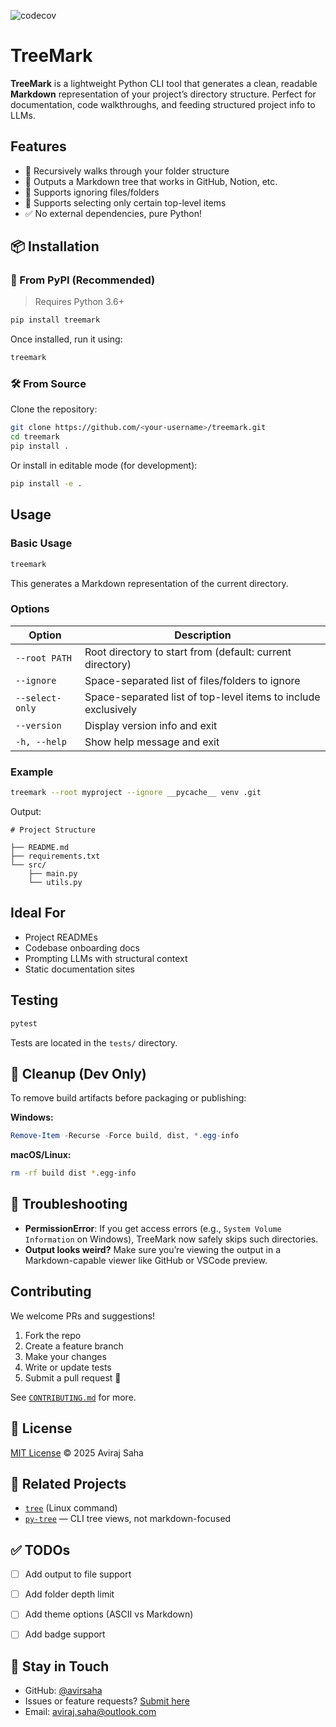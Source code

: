 ![codecov](https://codecov.io/gh/avirsaha/treemark/branch/main/graph/badge.svg)

#  TreeMark

**TreeMark** is a lightweight Python CLI tool that generates a clean, readable **Markdown** representation of your project’s directory structure. Perfect for documentation, code walkthroughs, and feeding structured project info to LLMs.


##  Features

* 📁 Recursively walks through your folder structure
* 📝 Outputs a Markdown tree that works in GitHub, Notion, etc.
* 🎯 Supports ignoring files/folders
* 🎯 Supports selecting only certain top-level items
* ✅ No external dependencies, pure Python!


## 📦 Installation

### 📌 From PyPI (Recommended)

> Requires Python 3.6+

```bash
pip install treemark
```

Once installed, run it using:

```bash
treemark
```


### 🛠️ From Source

Clone the repository:

```bash
git clone https://github.com/<your-username>/treemark.git
cd treemark
pip install .
```

Or install in editable mode (for development):

```bash
pip install -e .
```


##  Usage

### Basic Usage

```bash
treemark
```

This generates a Markdown representation of the current directory.


### Options


| Option          | Description                                                    |
| --------------- | -------------------------------------------------------------- |
| `--root PATH`   | Root directory to start from (default: current directory)      |
| `--ignore`      | Space-separated list of files/folders to ignore                |
| `--select-only` | Space-separated list of top-level items to include exclusively |
| `--version`     | Display version info and exit                                  |
| `-h, --help`    | Show help message and exit                                     |


### Example

```bash
treemark --root myproject --ignore __pycache__ venv .git
```

Output:

```
# Project Structure

├── README.md
├── requirements.txt
└── src/
    ├── main.py
    └── utils.py
```


##  Ideal For

* Project READMEs
* Codebase onboarding docs
* Prompting LLMs with structural context
* Static documentation sites


##  Testing

```bash
pytest
```

Tests are located in the `tests/` directory.


## 🧹 Cleanup (Dev Only)

To remove build artifacts before packaging or publishing:

**Windows:**

```powershell
Remove-Item -Recurse -Force build, dist, *.egg-info
```

**macOS/Linux:**

```bash
rm -rf build dist *.egg-info
```


## 🐛 Troubleshooting

* **PermissionError**: If you get access errors (e.g., `System Volume Information` on Windows), TreeMark now safely skips such directories.
* **Output looks weird?** Make sure you’re viewing the output in a Markdown-capable viewer like GitHub or VSCode preview.


##  Contributing

We welcome PRs and suggestions!

1. Fork the repo
2. Create a feature branch
3. Make your changes
4. Write or update tests
5. Submit a pull request 🚀

See [`CONTRIBUTING.md`](CONTRIBUTING.md) for more.


## 📜 License

[MIT License](LICENSE) © 2025 Aviraj Saha


## 🔗 Related Projects

* [`tree`](https://man7.org/linux/man-pages/man1/tree.1.html) (Linux command)
* [`py-tree`](https://pypi.org/project/tree/) — CLI tree views, not markdown-focused


## ✅ TODOs

* [ ] Add output to file support
* [ ] Add folder depth limit
* [ ] Add theme options (ASCII vs Markdown)
* [ ] Add badge support


## 📣 Stay in Touch

* GitHub: [@avirsaha](https://github.com/avirsaha)
* Issues or feature requests? [Submit here](https://github.com/avirsaha/treemark/issues)
* Email: aviraj.saha@outlook.com
